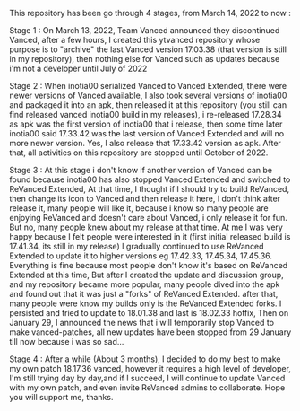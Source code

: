 This repository has been go through 4 stages, from March 14, 2022 to now :

Stage 1 :
On March 13, 2022, Team Vanced announced they discontinued Vanced, after a few hours, I created this ytvanced repository whose purpose is to "archive" the last Vanced version 17.03.38 (that version is still in my repository), then nothing else for Vanced such as updates because i'm not a developer until July of 2022

Stage 2 :
When inotia00 serialized Vanced to Vanced Extended, there were newer versions of Vanced available, I also took several versions of inotia00 and packaged it into an apk, then released it at this repository (you still can find released vanced inotia00 build in my releases), i re-released 17.28.34 as apk was the first version of inotia00 that i release, then some time later inotia00 said 17.33.42 was the last version of Vanced Extended and will no more newer version. Yes, I also release that 17.33.42 version as apk. After that, all activities on this repository are stopped until October of 2022.

Stage 3 : 
At this stage i don't know if another version of Vanced can be found because inotia00 has also stopped Vanced Extended and switched to ReVanced Extended, At that time, I thought if I should try to build ReVanced, then change its icon to Vanced and then release it here, I don't think after release it, many people will like it, because i know so many people are enjoying ReVanced and doesn't care about Vanced, i only release it for fun. But no, many people knew about my release at that time. At me I was very happy because I felt people were interested in it (first initial released build is 17.41.34, its still in my release) I gradually continued to use ReVanced Extended to update it to higher versions eg 17.42.33, 17.45.34, 17.45.36. Everything is fine because most people don't know it's based on ReVanced Extended at this time, But after I created the update and discussion group, and my repository became more popular, many people dived into the apk and found out that it was just a "forks" of ReVanced Extended. after that, many people were know my builds only is the ReVanced Extended forks. I persisted and tried to update to 18.01.38 and last is 18.02.33 hotfix, Then on January 29, I announced the news that i will temporarily stop Vanced to make vanced-patches, all new updates have been stopped from 29 January till now because i was so sad...

Stage 4 :
After a while (About 3 months), I decided to do my best to make my own patch 18.17.36 vanced, however it requires a high level of developer, I'm still trying day by day,and if I succeed, I will continue to update Vanced with my own patch, and even invite ReVanced admins to collaborate. Hope you will support me, thanks.